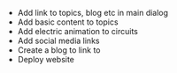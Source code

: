 - Add link to topics, blog etc in main dialog
- Add basic content to topics
- Add electric animation to circuits
- Add social media links
- Create a blog to link to
- Deploy website